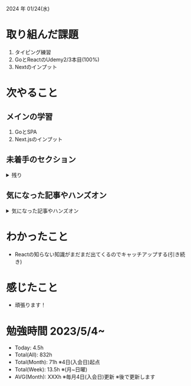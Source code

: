 
2024 年 01/24(水)

# 取り組んだ課題
1. タイピング練習
2. GoとReactのUdemy2/3本目(100%)
4. Nextのインプット
 
# 次やること

## メインの学習

1. GoとSPA
2. Next.jsのインプット

## 未着手のセクション

<details>

<summary>残り</summary>

### フロント側
* Next.js(教材は買った)

### インフラ側
* 継続的インテグレーション
* AWS初級
* デプロイ
* Terraform

### バックエンド(Go)　※着手中
* シングルページアプリケーション(教材は買った)

</details>

## 気になった記事やハンズオン

<details>

<summary>気になった記事やハンズオン</summary>

### Go
1. [古典学派的テストとGoで考える持続可能なアーキテクチャ入門](https://zenn.dev/jy8752/books/73769005e6afa9/viewer/chapter1)
2. [クリーンアーキテクチャ](https://nuits.jp/entry/easiest-clean-architecture-2019-09)
3. [Goにおけるメモリ管理の可視化](https://zenn.dev/kazu1029/articles/38ab3d99ef0de3)

### TS
1. [TypeChallenge](https://github.com/type-challenges/type-challenges/tree/main/questions/00004-easy-pick)

</details>

# わかったこと

* Reactの知らない知識がまだまだ出てくるのでキャッチアップする(引き続き)

# 感じたこと

* 頑張ります！

# 勉強時間 2023/5/4~

* Today: 4.5h
* Total(All): 832h　
* Total(Month): 71h ※4日(入会日)起点
* Total(Week): 13.5h ※(月~日曜)
* AVG(Month): XXXh ※毎月4日(入会日)更新 ※後で更新します
